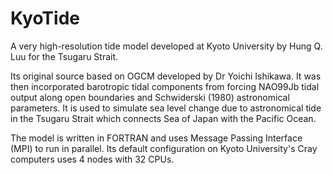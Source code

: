 # KyoTide

A very high-resolution tide model developed at Kyoto University by Hung Q. Luu for the Tsugaru Strait. 

Its original source based on OGCM developed by Dr Yoichi Ishikawa. It was then incorporated barotropic tidal components from forcing NAO99Jb tidal output along open boundaries and Schwiderski (1980) astronomical parameters. It is used to simulate sea level change due to astronomical tide in the Tsugaru Strait which connects Sea of Japan with the Pacific Ocean. 

The model is written in FORTRAN and uses Message Passing Interface (MPI) to run in parallel. Its default configuration on Kyoto University's Cray computers uses 4 nodes with 32 CPUs.
